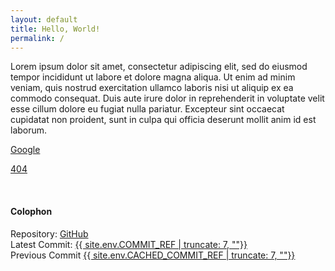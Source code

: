 ```yaml
---
layout: default
title: Hello, World!
permalink: /
---
```


Lorem ipsum dolor sit amet, consectetur adipiscing elit, sed do eiusmod tempor incididunt ut labore et dolore magna aliqua. Ut enim ad minim veniam, quis nostrud exercitation ullamco laboris nisi ut aliquip ex ea commodo consequat. Duis aute irure dolor in reprehenderit in voluptate velit esse cillum dolore eu fugiat nulla pariatur. Excepteur sint occaecat cupidatat non proident, sunt in culpa qui officia deserunt mollit anim id est laborum.

[Google](//google.ca/)

[404](/404/)

<br>

#### Colophon

Repository: <a href="https://github.com/steinea/fyi">GitHub</a>
<br>Latest Commit: <a href="https://github.com/steinea/fyi/commit/{{ site.env.COMMIT_REF }}">{{ site.env.COMMIT_REF | truncate: 7, ""}}</a>
<br>Previous Commit <a href="https://github.com/steinea/fyi/commit/{{ site.env.CACHED_COMMIT_REF }}">{{ site.env.CACHED_COMMIT_REF | truncate: 7, ""}}</a>
